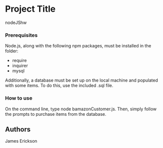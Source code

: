 # Project Title

nodeJShw

### Prerequisites

Node.js, along with the following npm packages, must be installed in the folder:

  - require
  - inquirer
  - mysql

Additionally, a database must be set up on the local machine and populated with some items. To do this, use the included .sql file.


### How to use

On the command line, type node bamazonCustomer.js. Then, simply follow the prompts to purchase items from the database.

## Authors

James Erickson
